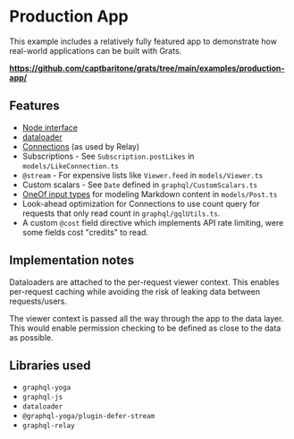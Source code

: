 # Production App

This example includes a relatively fully featured app to demonstrate how real-world applications can be built with Grats.

**https://github.com/captbaritone/grats/tree/main/examples/production-app/**

## Features

- [Node interface](https://graphql.org/learn/global-object-identification/)
- [dataloader](https://github.com/graphql/dataloader)
- [Connections](https://relay.dev/graphql/connections.htm) (as used by Relay)
- Subscriptions - See `Subscription.postLikes` in `models/LikeConnection.ts`
- `@stream` - For expensive lists like `Viewer.feed` in `models/Viewer.ts`
- Custom scalars - See `Date` defined in `graphql/CustomScalars.ts`
- [OneOf input types](../04-docblock-tags/10-oneof-inputs.mdx) for modeling Markdown content in `models/Post.ts`
- Look-ahead optimization for Connections to use count query for requests that only read count in `graphql/gqlUtils.ts`.
- A custom `@cost` field directive which implements API rate limiting, were some fields cost "credits" to read.

## Implementation notes

Dataloaders are attached to the per-request viewer context. This enables per-request caching while avoiding the risk of leaking data between requests/users.

The viewer context is passed all the way through the app to the data layer. This would enable permission checking to be defined as close to the data as possible.

## Libraries used

- `graphql-yoga`
- `graphql-js`
- `dataloader`
- `@graphql-yoga/plugin-defer-stream`
- `graphql-relay`
